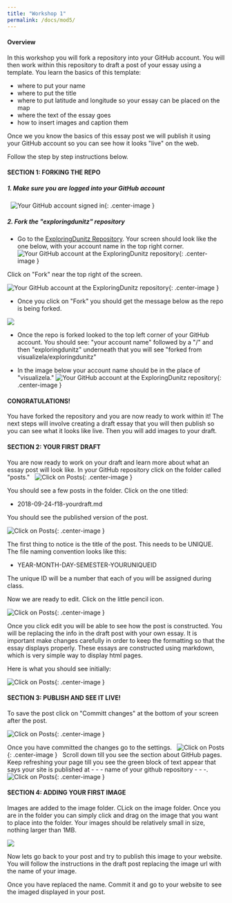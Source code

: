 ```yaml
---
title: "Workshop 1"
permalink: /docs/mod5/
---
```


#### Overview
In this workshop you will fork a repository into your GitHub account. You will then work within this repository to draft a post of your essay using a template. You learn the basics of this template:
* where to put your name 
* where to put the title
* where to put latitude and longitude so your essay can be placed on the map
* where the text of the essay goes
* how to insert images and caption them

Once we you know the basics of this essay post we will publish it using your GitHub account so you can see how it looks "live" on the web.

Follow the step by step instructions below.
#### SECTION 1: FORKING THE REPO
##### 1. Make sure you are logged into your GitHub account 
&nbsp;
![Your GitHub account signed in](https://raw.githubusercontent.com/visualizela/exploringdunitzdoc/gh-pages/img/githubsignedin.jpg){: .center-image }
&nbsp;
##### 2. Fork the "exploringdunitz" repository

* Go to the [ExploringDunitz Repository](https://github.com/visualizela/exploringdunitz). Your screen should look like the one below, with your account name in the top right corner.
&nbsp;
![Your GitHub account at the ExploringDunitz repository](https://raw.githubusercontent.com/visualizela/exploringdunitzdoc/gh-pages/img/github1.jpg){: .center-image }

Click on "Fork" near the top right of the screen.

![Your GitHub account at the ExploringDunitz repository](https://raw.githubusercontent.com/visualizela/exploringdunitzdoc/gh-pages/img/github2.jpg){: .center-image }

* Once you click on "Fork" you should get the message below as the repo is being forked.

<img src="https://raw.githubusercontent.com/visualizela/exploringdunitzdoc/gh-pages/img/github3.gif"/>

* Once the repo is forked looked to the top left corner of your GitHub account. You should see:
"your account name" followed by a "/" and then "exploringdunitz" underneath that you will see "forked from visualizela/exploringdunitz"

* In the image below your account name should be in the place of "visualizela."
![Your GitHub account at the ExploringDunitz repository](https://raw.githubusercontent.com/visualizela/exploringdunitzdoc/gh-pages/img/github4.jpg){: .center-image }
&nbsp;
#### CONGRATULATIONS!
You have forked the repository and you are now ready to work within it! The next steps will involve creating a draft essay that you will then publish so you can see what it looks like live. Then you will add images to your draft.
&nbsp;
#### SECTION 2: YOUR FIRST DRAFT

You are now ready to work on your draft and learn more about what an essay post will look like. In your GitHub repository click on the folder called "posts." 
&nbsp;
![Click on Posts](https://raw.githubusercontent.com/visualizela/exploringdunitzdoc/gh-pages/img/github5.jpg){: .center-image }

You should see a few posts in the folder. Click on the one titled:
* 2018-09-24-f18-yourdraft.md

You should see the published version of the post.

![Click on Posts](https://raw.githubusercontent.com/visualizela/exploringdunitzdoc/gh-pages/img/github7.jpg){: .center-image }

The first thing to notice is the title of the post. This needs to be UNIQUE. The file naming convention looks like this:
* YEAR-MONTH-DAY-SEMESTER-YOURUNIQUEID

The unique ID will be a number that each of you will be assigned during class.

Now we are ready to edit. Click on the little pencil icon.

![Click on Posts](https://raw.githubusercontent.com/visualizela/exploringdunitzdoc/gh-pages/img/github6.jpg){: .center-image }

Once you click edit you will be able to see how the post is constructed. You will be replacing the info in the draft post with your own essay. It is important make changes carefully in order to keep the formatting so that the essay displays properly. These essays are constructed using markdown, which is very simple way to display html pages.

Here is what you should see initially:

![Click on Posts](https://raw.githubusercontent.com/visualizela/exploringdunitzdoc/gh-pages/img/github8.jpg){: .center-image }

#### SECTION 3: PUBLISH AND SEE IT LIVE!

To save the post click on "Committ changes" at the bottom of your screen after the post. 

![Click on Posts](https://raw.githubusercontent.com/visualizela/exploringdunitzdoc/gh-pages/img/github9.jpg){: .center-image }

Once you have committed the changes go to the settings.
&nbsp;
![Click on Posts](https://raw.githubusercontent.com/visualizela/exploringdunitzdoc/gh-pages/img/github9.jpg){: .center-image }
&nbsp;
Scroll down till you see the section about GitHub pages. Keep refreshing your page till you see the green block of text appear that says your site is published at - - - name of your github repository - - -.
&nbsp;
![Click on Posts](https://raw.githubusercontent.com/visualizela/exploringdunitzdoc/gh-pages/img/github11.jpg){: .center-image }
&nbsp;

#### SECTION 4: ADDING YOUR FIRST IMAGE
Images are added to the image folder. CLick on the image folder. Once you are in the folder you can simply click and drag on the image that you want to place into the folder. Your images should be relatively small in size, nothing larger than 1MB.

<img src="https://raw.githubusercontent.com/visualizela/exploringdunitzdoc/gh-pages/img/imageuploadgithub.gif"/>

Now lets go back to your post and try to publish this image to your website. You will follow the instructions in the draft post replacing the image url with the name of your image.

Once you have replaced the name. Commit it and go to your website to see the imaged displayed in your post.




 
